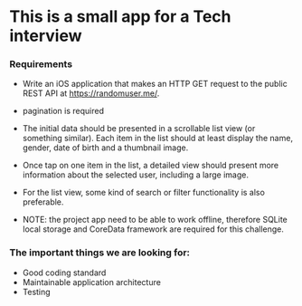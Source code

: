 # This is a small app for a Tech interview

### Requirements
- Write an iOS application that makes an HTTP GET request to the public REST API at https://randomuser.me/.  
- pagination is required 
- The initial data should be presented in a scrollable list view (or something similar). Each item in the list should at least display the name, gender, date of birth and a thumbnail image. 
- Once tap on one item in the list, a detailed view should present more information about the selected user, including a large image.

- For the list view, some kind of search or filter functionality is also preferable.

- NOTE: the project app need to be able to work offline, therefore SQLite local storage and CoreData framework are required for this challenge.

### The important things we are looking for:

- Good coding standard
- Maintainable application architecture
- Testing




